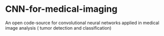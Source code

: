 # CNN-for-medical-imaging
An open code-source for  convolutional neural networks  applied in medical image analysis ( tumor detection and classification) 

